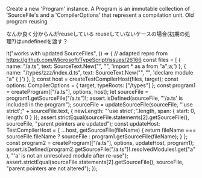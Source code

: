 Create a new 'Program' instance. A Program is an immutable collection of 'SourceFile's and a 'CompilerOptions' that represent a compilation unit.
Old program
reusing

なんか良く分からんがreuseしている
reuseしていないケースの場合(初期の処理?)はundefinedを渡す？

it("works with updated SourceFiles", () => {
    // adapted repro from https://github.com/Microsoft/TypeScript/issues/26166
    const files = [
        { name: "/a.ts", text: SourceText.New("", "", 'import * as a from "a";a;') },
        { name: "/types/zzz/index.d.ts", text: SourceText.New("", "", 'declare module "a" { }') },
    ];
    const host = createTestCompilerHost(files, target);
    const options: CompilerOptions = { target, typeRoots: ["/types"] };
    const program1 = createProgram(["/a.ts"], options, host);
    let sourceFile = program1.getSourceFile("/a.ts")!;
    assert.isDefined(sourceFile, "'/a.ts' is included in the program");
    sourceFile = updateSourceFile(sourceFile, "'use strict';" + sourceFile.text, { newLength: "'use strict';".length, span: { start: 0, length: 0 } });
    assert.strictEqual(sourceFile.statements[2].getSourceFile(), sourceFile, "parent pointers are updated");
    const updateHost: TestCompilerHost = {
        ...host,
        getSourceFile(fileName) {
            return fileName === sourceFile.fileName ? sourceFile : program1.getSourceFile(fileName);
        }
    };
    const program2 = createProgram(["/a.ts"], options, updateHost, program1);
    assert.isDefined(program2.getSourceFile("/a.ts")!.resolvedModules!.get("a"), "'a' is not an unresolved module after re-use");
    assert.strictEqual(sourceFile.statements[2].getSourceFile(), sourceFile, "parent pointers are not altered");
});